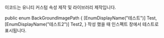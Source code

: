 이코드는 유니티 커스텀 속성 제작 및 라이브러리 제작입니다. 

public enum BackGroundImagePath
{
    [EnumDisplayName("테스트")]
    Test,
    [EnumDisplayName("테스트2")]
    Test2,
}
작성 했을 때
인스펙트 창에서 테스트로 표시됩니다.
